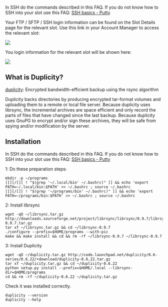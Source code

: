 
In SSH do the commands described in this FAQ. If you do not know how to SSH into your slot use this FAQ: [SSH basics - Putty](https://www.feralhosting.com/faq/view?question=12)

Your FTP / SFTP / SSH login information can be found on the Slot Details page for the relevant slot. Use this link in your Account Manager to access the relevant slot:

![](https://raw.github.com/feralhosting/feralfilehosting/master/Feral%20Wiki/0%20Generic/slot_detail_link.png)

You login information for the relevant slot will be shown here:

![](https://raw.github.com/feralhosting/feralfilehosting/master/Feral%20Wiki/0%20Generic/slot_detail_ssh.png)

What is Duplicity?
---

[duplicity](http://duplicity.nongnu.org/): Encrypted bandwidth-efficient backup using the rsync algorithm

Duplicity backs directories by producing encrypted tar-format volumes and uploading them to a remote or local file server. Because duplicity uses librsync, the incremental archives are space efficient and only record the parts of files that have changed since the last backup. Because duplicity uses GnuPG to encrypt and/or sign these archives, they will be safe from spying and/or modification by the server.

Installation
---

In SSH do the commands described in this FAQ. If you do not know how to SSH into your slot use this FAQ: [SSH basics - Putty](https://www.feralhosting.com/faq/view?question=12)

1: Do these preparation steps:

~~~
mkdir -p ~/programs
[[][/[][ ! "$(grep '~/.local/bin' ~/.bashrc)" ]] && echo 'export PATH=~/.local/bin:$PATH' >> ~/.bashrc ; source ~/.bashrc
[[][/[][ ! "$(grep '~/programs/bin' ~/.bashrc)" ]] && echo 'export PATH=~/programs/bin:$PATH' >> ~/.bashrc ; source ~/.bashrc
~~~

2: Install librsync

~~~
wget -qO ~/librsync.tar.gz http://downloads.sourceforge.net/project/librsync/librsync/0.9.7/librsync-0.9.7.tar.gz
tar xf ~/librsync.tar.gz && cd ~/librsync-0.9.7
./configure --prefix=$HOME/programs --with-pic
make && make install && cd && rm -rf ~/librsync-0.9.7 ~/librsync-0.9.7
~~~

3: Install Duplicity

~~~
wget -qO ~/duplicity.tar.gz http://code.launchpad.net/duplicity/0.6-series/0.6.22/+download/duplicity-0.6.22.tar.gz
tar xf ~/duplicity.tar.gz && cd ~/duplicity-0.6.22
python setup.py install --prefix=$HOME/.local --librsync-dir=$HOME/programs
cd && rm -rf ~/duplicity-0.6.22 ~/duplicity.tar.gz
~~~

Check it was installed correctly.

~~~
duplicity --version
duplicity --help
~~~




